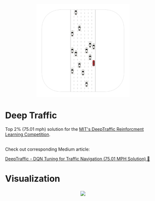 <h3 align="center">
  <img src="assets/deep_traffic_icon_web.png" width="300">
</h3>


# Deep Traffic

Top 2% (75.01 mph) solution for the [MIT's DeepTraffic Reinforcment Learning Competition](https://selfdrivingcars.mit.edu/deeptraffic/).

<br>
Check out corresponding Medium article:

[DeepTraffic - DQN Tuning for Traffic Navigation (75.01 MPH Solution) 🚗](https://towardsdatascience.com/deeptraffic-dqn-tuning-for-traffic-navigation-75-01-mph-solution-23087e2411cf)

# Visualization

<h3 align="center">
  <img src="assets/visualization.gif">
</h3>
